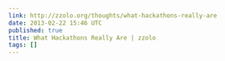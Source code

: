 ```yaml
---
link: http://zzolo.org/thoughts/what-hackathons-really-are
date: 2013-02-22 15:46 UTC
published: true
title: What Hackathons Really Are | zzolo
tags: []
---
```



